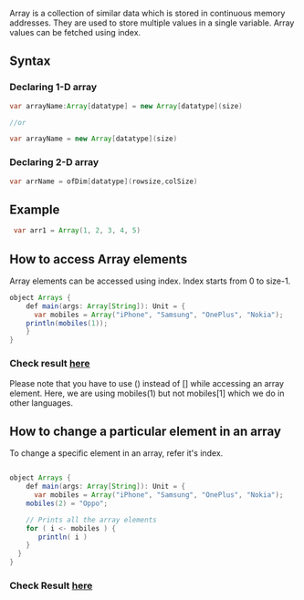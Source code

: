 Array is a collection of similar data which is stored in continuous memory addresses. They are used to store multiple values in a single variable. Array values can be fetched using index. 

## Syntax

### Declaring 1-D array

```java
var arrayName:Array[datatype] = new Array[datatype](size)

//or

var arrayName = new Array[datatype](size)
```

### Declaring 2-D array

```java
var arrName = ofDim[datatype](rowsize,colSize)
```
## Example

```java
 var arr1 = Array(1, 2, 3, 4, 5)
```

## How to access Array elements

Array elements can be accessed using index. Index starts from 0 to size-1.

```java
object Arrays {
	def main(args: Array[String]): Unit = {
	  var mobiles = Array("iPhone", "Samsung", "OnePlus", "Nokia");
    println(mobiles(1));
	}
}
```
### Check result [here](https://onecompiler.com/scala/3vwn2w22d)

Please note that you have to use () instead of [] while accessing an array element. Here, we are using mobiles(1) but not mobiles[1] which we do in other languages.

## How to change a particular element in an array

To change a specific element in an array, refer it's index. 


```java

object Arrays {
	def main(args: Array[String]): Unit = {
	  var mobiles = Array("iPhone", "Samsung", "OnePlus", "Nokia");
    mobiles(2) = "Oppo";

    // Prints all the array elements
    for ( i <- mobiles ) {
       println( i )
    }
  }
}
```
### Check Result [here](https://onecompiler.com/scala/3vwn356vg)


